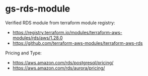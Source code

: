# gs-rds-module

Verified RDS module from terraform module registry:
- https://registry.terraform.io/modules/terraform-aws-modules/rds/aws/1.28.0
- https://github.com/terraform-aws-modules/terraform-aws-rds

Pricing and Type:
- https://aws.amazon.com/rds/postgresql/pricing/
- https://aws.amazon.com/rds/aurora/pricing/
